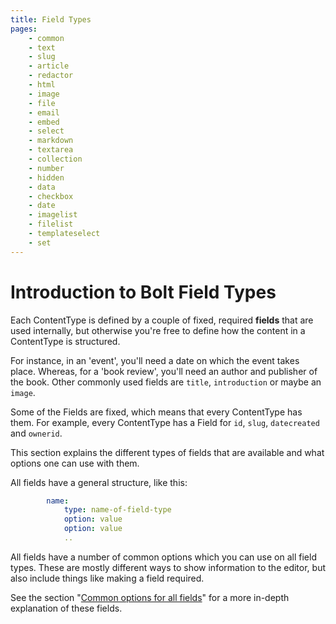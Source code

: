 ```yaml
---
title: Field Types
pages:
    - common
    - text
    - slug
    - article
    - redactor
    - html
    - image
    - file
    - email
    - embed
    - select
    - markdown
    - textarea
    - collection
    - number
    - hidden
    - data
    - checkbox
    - date
    - imagelist
    - filelist
    - templateselect
    - set
---
```


Introduction to Bolt Field Types
================================

Each ContentType is defined by a couple of fixed, required **fields** that are
used internally, but otherwise you're free to define how the content in a
ContentType is structured.

For instance, in an 'event', you'll need a date on which the event takes place.
Whereas, for a 'book review', you'll need an author and publisher of the book.
Other commonly used fields are `title`, `introduction` or maybe an `image`.

Some of the Fields are fixed, which means that every ContentType has them. For
example, every ContentType has a Field for `id`, `slug`, `datecreated` and
`ownerid`.

This section explains the different types of fields that are available and what
options one can use with them.

All fields have a general structure, like this:

```yaml
        name:
            type: name-of-field-type
            option: value
            option: value
            ..
```

All fields have a number of common options which you can use on all field types.
These are mostly different ways to show information to the editor, but also
include things like making a field required.

See the section "[Common options for all fields](fields/common)" for a more
in-depth explanation of these fields.

